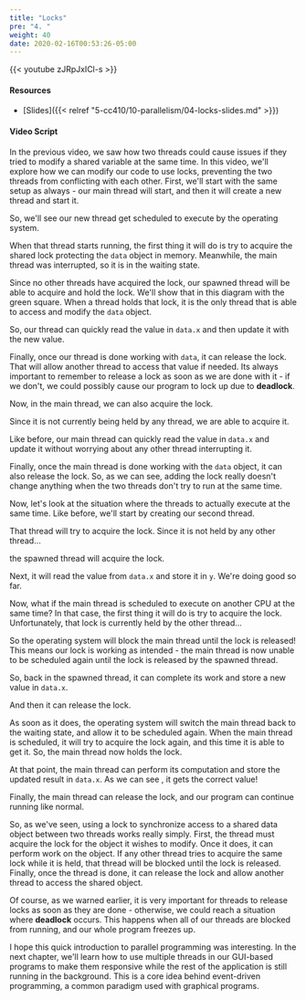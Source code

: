 ```yaml
---
title: "Locks"
pre: "4. "
weight: 40
date: 2020-02-16T00:53:26-05:00
---
```


{{< youtube zJRpJxICl-s >}}

#### Resources

* [Slides]({{< relref "5-cc410/10-parallelism/04-locks-slides.md" >}})

#### Video Script

In the previous video, we saw how two threads could cause issues if they tried to modify a shared variable at the same time. In this video, we'll explore how we can modify our code to use locks, preventing the two threads from conflicting with each other. First, we'll start with the same setup as always - our main thread will start, and then it will create a new thread and start it.

So, we'll see our new thread get scheduled to execute by the operating system.

When that thread starts running, the first thing it will do is try to acquire the shared lock protecting the `data` object in memory. Meanwhile, the main thread was interrupted, so it is in the waiting state.

Since no other threads have acquired the lock, our spawned thread will be able to acquire and hold the lock. We'll show that in this diagram with the green square. When a thread holds that lock, it is the only thread that is able to access and modify the `data` object. 

So, our thread can quickly read the value in `data.x` and then update it with the new value. 

Finally, once our thread is done working with `data`, it can release the lock. That will allow another thread to access that value if needed. Its always important to remember to release a lock as soon as we are done with it - if we don't, we could possibly cause our program to lock up due to **deadlock**. 

Now, in the main thread, we can also acquire the lock. 

Since it is not currently being held by any thread, we are able to acquire it. 

Like before, our main thread can quickly read the value in `data.x` and update it without worrying about any other thread interrupting it. 

Finally, once the main thread is done working with the `data` object, it can also release the lock. So, as we can see, adding the lock really doesn't change anything when the two threads don't try to run at the same time.

Now, let's look at the situation where the threads to actually execute at the same time. Like before, we'll start by creating our second thread.

That thread will try to acquire the lock. Since it is not held by any other thread...

the spawned thread will acquire the lock. 

Next, it will read the value from `data.x` and store it in `y`. We're doing good so far.

Now, what if the main thread is scheduled to execute on another CPU at the same time? In that case, the first thing it will do is try to acquire the lock. Unfortunately, that lock is currently held by the other thread...

So the operating system will block the main thread until the lock is released! This means our lock is working as intended - the main thread is now unable to be scheduled again until the lock is released by the spawned thread.

So, back in the spawned thread, it can complete its work and store a new value in `data.x`. 

And then it can release the lock.

As soon as it does, the operating system will switch the main thread back to the waiting state, and allow it to be scheduled again. When the main thread is scheduled, it will try to acquire the lock again, and this time it is able to get it. So, the main thread now holds the lock.

At that point, the main thread can perform its computation and store the updated result in `data.x`. As we can see , it gets the correct value! 

Finally, the main thread can release the lock, and our program can continue running like normal.

So, as we've seen, using a lock to synchronize access to a shared data object between two threads works really simply. First, the thread must acquire the lock for the object it wishes to modify. Once it does, it can perform work on the object. If any other thread tries to acquire the same lock while it is held, that thread will be blocked until the lock is released. Finally, once the thread is done, it can release the lock and allow another thread to access the shared object. 

Of course, as we warned earlier, it is very important for threads to release locks as soon as they are done - otherwise, we could reach a situation where **deadlock** occurs. This happens when all of our threads are blocked from running, and our whole program freezes up. 

I hope this quick introduction to parallel programming was interesting. In the next chapter, we'll learn how to use multiple threads in our GUI-based programs to make them responsive while the rest of the application is still running in the background. This is a core idea behind event-driven programming, a common paradigm used with graphical programs. 